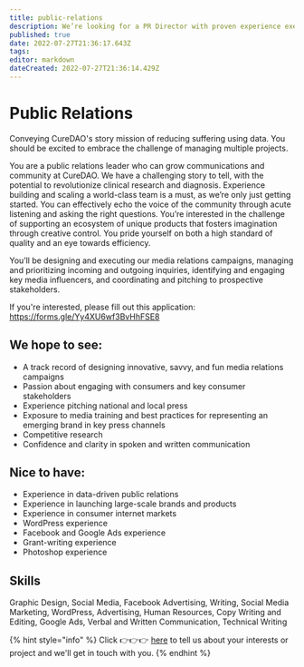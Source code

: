 ```yaml
---
title: public-relations
description: We’re looking for a PR Director with proven experience executing media outreach for large-scale, fast-growing organizations.
published: true
date: 2022-07-27T21:36:17.643Z
tags: 
editor: markdown
dateCreated: 2022-07-27T21:36:14.429Z
---
```


# Public Relations

Conveying CureDAO's story mission of reducing suffering using data. You should be excited to embrace the challenge of managing multiple projects.

You are a public relations leader who can grow communications and community at CureDAO. We have a challenging story to tell, with the potential to revolutionize clinical research and diagnosis. Experience building and scaling a world-class team is a must, as we’re only just getting started. You can effectively echo the voice of the community through acute listening and asking the right questions. You’re interested in the challenge of supporting an ecosystem of unique products that fosters imagination through creative control. You pride yourself on both a high standard of quality and an eye towards efficiency.

You’ll be designing and executing our media relations campaigns, managing and prioritizing incoming and outgoing inquiries, identifying and engaging key media influencers, and coordinating and pitching to prospective stakeholders.

If you're interested, please fill out this application: https://forms.gle/Yy4XU6wf3BvHhFSE8

## We hope to see:

* A track record of designing innovative, savvy, and fun media relations campaigns
* Passion about engaging with consumers and key consumer stakeholders
* Experience pitching national and local press
* Exposure to media training and best practices for representing an emerging brand in key press channels
* Competitive research
* Confidence and clarity in spoken and written communication

## Nice to have:

* Experience in data-driven public relations
* Experience in launching large-scale brands and products
* Experience in consumer internet markets
* WordPress experience
* Facebook and Google Ads experience
* Grant-writing experience
* Photoshop experience

## Skills

Graphic Design, Social Media, Facebook Advertising, Writing, Social Media Marketing, WordPress, Advertising, Human Resources, Copy Writing and Editing, Google Ads, Verbal and Written Communication, Technical Writing

{% hint style="info" %}
Click 👉👉👉 [here](https://notionforms.io/forms/join-curedao) to tell us about your interests or project and we'll get in touch with you.
{% endhint %}
